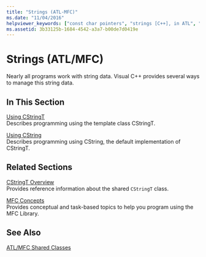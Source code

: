 ```yaml
---
title: "Strings (ATL-MFC)"
ms.date: "11/04/2016"
helpviewer_keywords: ["const char pointers", "strings [C++], in ATL", "MFC [C++], string handling class", "MBCS [C++], CString support", "strings [C++], class CStringT", "char pointers", "reference counting [C++]", "strings [C++], string operations", "portability [C++], Unicode and ANSI string objects", "literal strings [C++], class CString", "copying string objects", "ATL, string handling class", "strings [C++], in MFC", "strings [C++]", "C-style strings", "language portability [C++]", "strings [C++], class CString", "literal strings [C++], class CStringT"]
ms.assetid: 3b33125b-1684-4542-a3a7-b00de7d0419e
---
```

# Strings (ATL/MFC)

Nearly all programs work with string data. Visual C++ provides several ways to manage this string data.

## In This Section

[Using CStringT](../atl-mfc-shared/using-cstringt.md)<br/>
Describes programming using the template class CStringT.

[Using CString](../atl-mfc-shared/using-cstring.md)<br/>
Describes programming using CString, the default implementation of CStringT.

## Related Sections

[CStringT Overview](../atl-mfc-shared/reference/cstringt-class.md)<br/>
Provides reference information about the shared `CStringT` class.

[MFC Concepts](../mfc/mfc-concepts.md)<br/>
Provides conceptual and task-based topics to help you program using the MFC Library.

## See Also

[ATL/MFC Shared Classes](../atl-mfc-shared/atl-mfc-shared-classes.md)

